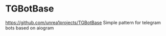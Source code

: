 # TGBotBase
https://github.com/unrea1projects/TGBotBase
Simple pattern for telegram bots based on aiogram